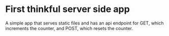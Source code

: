 # First thinkful server side app

A simple app that serves static files and has an api endpoint for GET, which increments the counter, and POST, which resets the counter.